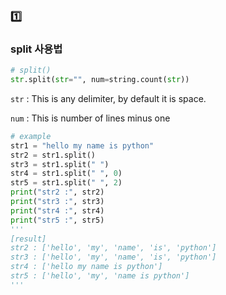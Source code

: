 ### :one:

### split 사용법

```python
# split()
str.split(str="", num=string.count(str))
```

`str` : This is any delimiter, by default it is space.

`num` : This is number of lines minus one

```python
# example
str1 = "hello my name is python"
str2 = str1.split()
str3 = str1.split(" ")
str4 = str1.split(" ", 0)
str5 = str1.split(" ", 2)
print("str2 :", str2)
print("str3 :", str3)
print("str4 :", str4)
print("str5 :", str5)
'''
[result]
str2 : ['hello', 'my', 'name', 'is', 'python']
str3 : ['hello', 'my', 'name', 'is', 'python']
str4 : ['hello my name is python']
str5 : ['hello', 'my', 'name is python']
'''
```
